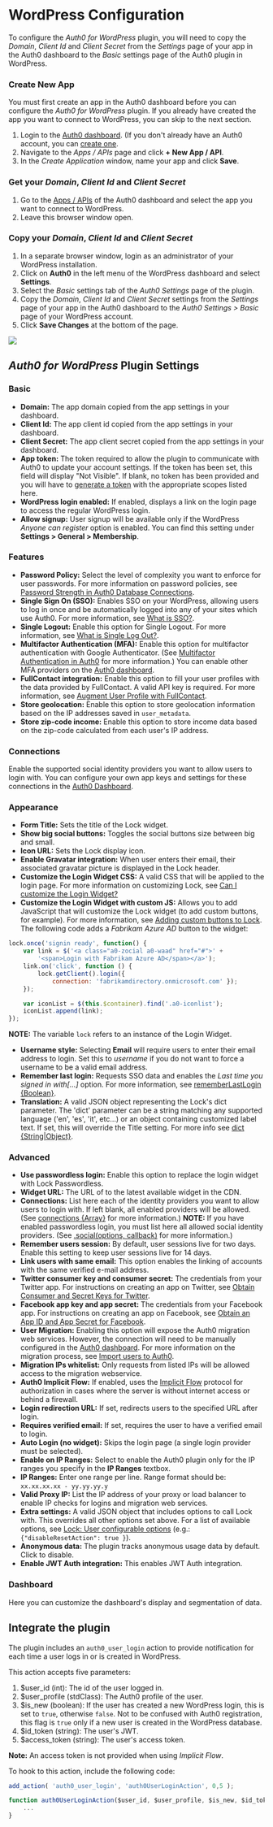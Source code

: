 # WordPress Configuration

To configure the *Auth0 for WordPress* plugin, you will need to copy the *Domain*, *Client Id* and *Client Secret* from the *Settings* page of your app in the Auth0 dashboard to the *Basic* settings page of the Auth0 plugin in WordPress.

### Create New App

You must first create an app in the Auth0 dashboard before you can configure the *Auth0 for WordPress* plugin. If you already have created the app you want to connect to WordPress, you can skip to the next section.

1. Login to the [Auth0 dashboard](${uiURL}). (If you don't already have an Auth0 account, you can [create one](https://auth0.com).
2. Navigate to the *Apps / APIs* page and click **+ New App / API**.
3. In the *Create Application* window, name your app and click **Save**.

### Get your *Domain*, *Client Id* and *Client Secret*

1. Go to the [Apps / APIs](${uiURL}/#/applications) of the Auth0 dashboard and select the app you want to connect to WordPress.
2. Leave this browser window open.

### Copy your *Domain*, *Client Id* and *Client Secret*

1. In a separate browser window, login as an administrator of your WordPress installation.
2. Click on **Auth0** in the left menu of the WordPress dashboard and select **Settings**.
3. Select the *Basic* settings tab of the *Auth0 Settings* page of the plugin.
4. Copy the *Domain*, *Client Id* and *Client Secret* settings from the *Settings* page of your app in the Auth0 dashboard to the *Auth0 Settings > Basic* page of your WordPress account.
5. Click **Save Changes** at the bottom of the page.

![](/media/articles/cms/wordpress/wp-auth0-initial-config.gif)

## *Auth0 for WordPress* Plugin Settings

### Basic

* **Domain:** The app domain copied from the app settings in your dashboard.
* **Client Id:** The app client id copied from the app settings in your dashboard.
* **Client Secret:** The app client secret copied from the app settings in your dashboard.
* **App token:** The token required to allow the plugin to communicate with Auth0 to update your account settings. If the token has been set, this field will display "Not Visible". If blank, no token has been provided and you will have to [generate a token](/api/v2) with the appropriate scopes listed here.
* **WordPress login enabled:** If enabled, displays a link on the login page to access the regular WordPress login.
* **Allow signup:** User signup will be available only if the WordPress *Anyone can register* option is enabled. You can find this setting under **Settings > General > Membership**.

### Features

* **Password Policy:** Select the level of complexity you want to enforce for user passwords. For more information on password policies, see [Password Strength in Auth0 Database Connections](/password-strength).
* **Single Sign On (SSO):** Enables SSO on your WordPress, allowing users to log in once and be automatically logged into any of your sites which use Auth0. For more information, see [What is SSO?](/sso/single-sign-on).
* **Single Logout:** Enable this option for Single Logout. For more information, see [What is Single Log Out?](/sso/single-sign-on#what-is-single-log-out-).
* **Multifactor Authentication (MFA):** Enable this option for multifactor authentication with Google Authenticator. (See [Multifactor Authentication in Auth0](/multifactor-authentication) for more information.) You can enable other MFA providers on the [Auth0 dashboard](${uiURL}/#/multifactor).
* **FullContact integration:** Enable this option to fill your user profiles with the data provided by FullContact. A valid API key is required. For more information, see [Augment User Profile with FullContact](/scenarios/mixpanel-fullcontact-salesforce#2-augment-user-profile-with-fullcontact-).
* **Store geolocation:** Enable this option to store geolocation information based on the IP addresses saved in `user_metadata`.
* **Store zip-code income:** Enable this option to store income data based on the zip-code calculated from each user's IP address.

### Connections

Enable the supported social identity providers you want to allow users to login with. You can configure your own app keys and settings for these connections in the [Auth0 Dashboard](${uiURL}/#/connections/social).

### Appearance

* **Form Title:** Sets the title of the Lock widget.
* **Show big social buttons:** Toggles the social buttons size between big and small.
* **Icon URL:** Sets the Lock display icon.
* **Enable Gravatar integration:** When user enters their email, their associated gravatar picture is displayed in the Lock header.
* **Customize the Login Widget CSS:** A valid CSS that will be applied to the login page. For more information on customizing Lock, see [Can I customize the Login Widget?](https://github.com/auth0/wp-auth0#can-i-customize-the-login-widget)
* **Customize the Login Widget with custom JS:** Allows you to add JavaScript that will customize the Lock widget (to add custom buttons, for example). For more information, see [Adding custom buttons to Lock](/hrd#option-3-adding-custom-buttons-to-lock). The following code adds a *Fabrikam Azure AD* button to the widget:

```js
lock.once('signin ready', function() {
    var link = $('<a class="a0-zocial a0-waad" href="#">' +
        '<span>Login with Fabrikam Azure AD</span></a>');
    link.on('click', function () {
        lock.getClient().login({
            connection: 'fabrikamdirectory.onmicrosoft.com' });
    });

    var iconList = $(this.$container).find('.a0-iconlist');
    iconList.append(link);
});
```

  **NOTE:** The variable `lock` refers to an instance of the Login Widget.
* **Username style:** Selecting **Email** will require users to enter their email address to login. Set this to *username* if you do not want to force a username to be a valid email address.
* **Remember last login:** Requests SSO data and enables the *Last time you signed in with[...]* option. For more information,  see [rememberLastLogin {Boolean}](/libraries/lock/customization#rememberlastlogin-boolean-).
* **Translation:** A valid JSON object representing the Lock's dict parameter. The 'dict' parameter can be a string matching any supported language ('en', 'es', 'it', etc...) or an object containing customized label text. If set, this will override the Title setting. For more info see [dict {String|Object}](/libraries/lock/customization#dict-string-object-).

### Advanced

* **Use passwordless login:** Enable this option to replace the login widget with Lock Passwordless.
* **Widget URL:** The URL of to the latest available widget in the CDN.
* **Connections:** List here each of the identity providers you want to allow users to login with. If left blank, all enabled providers will be allowed. (See [connections {Array}](/libraries/lock/customization#connections-array-) for more information.)
**NOTE:** If you have enabled passwordless login, you must list here all allowed social identity providers. (See [.social(options, callback)](https://github.com/auth0/lock-passwordless#socialoptions-callback) for more information.)
* **Remember users session:** By default, user sessions live for two days. Enable this setting to keep user sessions live for 14 days.
* **Link users with same email:** This option enables the linking of accounts with the same verified e-mail address.
* **Twitter consumer key and consumer secret:** The credentials from your Twitter app. For instructions on creating an app on Twitter, see [Obtain Consumer and Secret Keys for Twitter](/connections/social/twitter).
* **Facebook app key and app secret:** The credentials from your Facebook app. For instructions on creating an app on Facebook, see [Obtain an App ID and App Secret for Facebook](/connections/social/facebook).
* **User Migration:** Enabling this option will expose the Auth0 migration web services. However, the connection will need to be manually configured in the [Auth0 dashboard](${uiURL}). For more information on the migration process, see [Import users to Auth0](/connections/database/migrating).
* **Migration IPs whitelist:** Only requests from listed IPs will be allowed access to the migration webservice.
* **Auth0 Implicit Flow:** If enabled, uses the [Implicit Flow](/protocols#oauth-for-native-clients-and-javascript-in-the-browser) protocol for authorization in cases where the server is without internet access or behind a firewall.
* **Login redirection URL:** If set, redirects users to the specified URL after login.
* **Requires verified email:** If set, requires the user to have a verified email to login.
* **Auto Login (no widget):** Skips the login page (a single login provider must be selected).
* **Enable on IP Ranges:** Select to enable the Auth0 plugin only for the IP ranges you specify in the **IP Ranges** textbox.
* **IP Ranges:** Enter one range per line. Range format should be: `xx.xx.xx.xx - yy.yy.yy.y`
* **Valid Proxy IP:** List the IP address of your proxy or load balancer to enable IP checks for logins and migration web services.
* **Extra settings:** A valid JSON object that includes options to call Lock with. This overrides all other options set above. For a list of available options, see [Lock: User configurable options](/libraries/lock/customization) (e.g.: `{"disableResetAction": true }`).
* **Anonymous data:** The plugin tracks anonymous usage data by default. Click to disable.
* **Enable JWT Auth integration:** This enables JWT Auth integration.

### Dashboard

Here you can customize the dashboard's display and segmentation of data.

## Integrate the plugin

The plugin includes an `auth0_user_login` action to provide notification for each time a user logs in or is created in WordPress.

This action accepts five parameters:

1. $user_id (int): The id of the user logged in.
2. $user_profile (stdClass): The Auth0 profile of the user.
3. $is_new (boolean): If the user has created a new WordPress login, this is set to `true`, otherwise `false`. Not to be confused with Auth0 registration, this flag is `true` only if a new user is created in the WordPress database.
4. $id_token (string): The user's JWT.
5. $access_token (string): The user's access token.

  **Note:** An access token is not provided when using *Implicit Flow*.

To hook to this action, include the following code:

```js
add_action( 'auth0_user_login', 'auth0UserLoginAction', 0,5 );

function auth0UserLoginAction($user_id, $user_profile, $is_new, $id_token, $access_token) {
    ...
}
```
